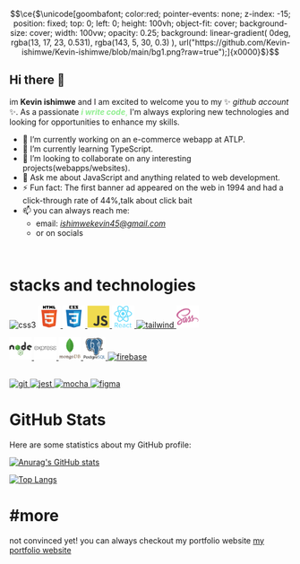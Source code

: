 
```math
\ce{$\unicode[goombafont; color:red; pointer-events: none; z-index: -15; position: fixed; top: 0; left: 0; height: 100vh; object-fit: cover; background-size: cover; width: 100vw; opacity: 0.25;   background: linear-gradient(
      0deg,
      rgba(13, 17, 23, 0.531),
      rgba(143, 5, 30, 0.3)
    ),
    url("https://github.com/Kevin-ishimwe/Kevin-ishimwe/blob/main/bg1.png?raw=true");]{x0000}$}
```

## Hi there 👋

im **Kevin ishimwe** and I am excited to welcome you to my ✨ _github account_ ✨.
As a passionate
<span style="color:lightgreen" > **_i write code_**,</span>
I'm always exploring new technologies and looking for opportunities to enhance my skills.

- 🔭 I’m currently working on an e-commerce webapp at ATLP.
- 🌱 I’m currently learning TypeScript.
- 👯 I’m looking to collaborate on any interesting projects(webapps/websites).
- 💬 Ask me about JavaScript and anything related to web development.
- ⚡ Fun fact: The first banner ad appeared on the web in 1994 and had a click-through rate of 44%,talk about click bait
- 📫 you can always reach me:
  - email: <a href="mailto:ishimwekevin45@gmail.com">_ishimwekevin45@gmail.com_</a>
    <br>
  - or on socials<br>
    <a href="https://www.linkedin.com/in/ishimwe-kevin-30538625a">
    <i class="fab fa-linkedin" style="margin:1% 3%;font-size:x-large;color:lightblue;"></i>
    </a>
    <a href="https://instagram.com/kevin_ish_mw?igshid=ZDdkNTZiNTM=">
    <i class="fab fa-instagram" style="margin:1% 3%;font-size:x-large;color:lightblue;"></i>
    </a>
    <a href="https://www.facebook.com/profile.php?id=100006337833890&mibextid=ZbWKwL">
    <i class="fab fa-facebook" style="margin:1% 3%;font-size:x-large;color:lightblue;"></i>
    </a>
    <a href="https://wa.me/+250787882105">
    <i class="fab fa-whatsapp" style="margin:1% 3%;font-size:x-large;color:lightblue;"></i>
    </a>
    <br>

# stacks and technologies

<p>  
<img src="https://www.pngfind.com/pngs/m/62-626208_python-logo-png-transparent-background-python-logo-png.png" alt="css3" width="40" height="40"/> </a> <a href="https://developer.mozilla.org/en-US/docs/Web/JavaScript" target="_blank" rel="noreferrer"> 
<a href="https://www.w3.org/html/" target="_blank" rel="noreferrer"> <img src="https://raw.githubusercontent.com/devicons/devicon/master/icons/html5/html5-original-wordmark.svg" alt="html5" width="40" height="40"/> </a><a href="https://www.w3schools.com/css/" target="_blank" rel="noreferrer"> <img src="https://raw.githubusercontent.com/devicons/devicon/master/icons/css3/css3-original-wordmark.svg" alt="css3" width="40" height="40"/> </a> <a href="https://developer.mozilla.org/en-US/docs/Web/JavaScript" target="_blank" rel="noreferrer"> <img src="https://raw.githubusercontent.com/devicons/devicon/master/icons/javascript/javascript-original.svg" alt="javascript" width="40" height="40"/> </a><a href="https://reactjs.org/" target="_blank" rel="noreferrer"> <img src="https://raw.githubusercontent.com/devicons/devicon/master/icons/react/react-original-wordmark.svg" alt="react" width="40" height="40"/> </a><a href="https://tailwindcss.com/" target="_blank" rel="noreferrer"> <img src="https://www.vectorlogo.zone/logos/tailwindcss/tailwindcss-icon.svg" alt="tailwind" width="40" height="40"/> </a><a href="https://sass-lang.com" target="_blank" rel="noreferrer"><img src="https://raw.githubusercontent.com/devicons/devicon/master/icons/sass/sass-original.svg" alt="sass" width="40" height="40"/> </a><br>

<a href="https://nodejs.org" target="_blank" rel="noreferrer"> <img src="https://raw.githubusercontent.com/devicons/devicon/master/icons/nodejs/nodejs-original-wordmark.svg" alt="nodejs" width="40" height="40"/> </a>
<a href="https://expressjs.com" target="_blank" rel="noreferrer"> <img src="https://raw.githubusercontent.com/devicons/devicon/master/icons/express/express-original-wordmark.svg" alt="express" width="40" height="40"/> </a>
<a href="https://www.mongodb.com/" target="_blank" rel="noreferrer"> <img src="https://raw.githubusercontent.com/devicons/devicon/master/icons/mongodb/mongodb-original-wordmark.svg" alt="mongodb" width="40" height="40"/> </a>
<a href="https://www.postgresql.org" target="_blank" rel="noreferrer"> <img src="https://raw.githubusercontent.com/devicons/devicon/master/icons/postgresql/postgresql-original-wordmark.svg" alt="postgresql" width="40" height="40"/> </a>
<a href="https://firebase.google.com/" target="_blank" rel="noreferrer"> <img src="https://www.vectorlogo.zone/logos/firebase/firebase-icon.svg" alt="firebase" width="40" height="40"/> </a>

<br>
<a href="https://git-scm.com/" target="_blank" rel="noreferrer"> <img src="https://www.vectorlogo.zone/logos/git-scm/git-scm-icon.svg" alt="git" width="40" height="40"/> </a>
  <a href="https://jestjs.io" target="_blank" rel="noreferrer"> <img src="https://www.vectorlogo.zone/logos/jestjsio/jestjsio-icon.svg" alt="jest" width="40" height="40"/> </a> <a href="https://mochajs.org" target="_blank" rel="noreferrer"> <img src="https://www.vectorlogo.zone/logos/mochajs/mochajs-icon.svg" alt="mocha" width="40" height="40"/> </a> 
   <a href="https://www.figma.com/" target="_blank" rel="noreferrer"> <img src="https://www.vectorlogo.zone/logos/figma/figma-icon.svg" alt="figma" width="40" height="40"/> </a>  </p>

# GitHub Stats

Here are some statistics about my GitHub profile:

[![Anurag's GitHub stats](https://github-readme-stats.vercel.app/api?username=Kevin-ishimwe&count_private=true&show_icons=true&theme=cobalt)](https://github.com/Kevin-ishimwe/github-readme-stats)

[![Top Langs](https://github-readme-stats.vercel.app/api/top-langs/?username=Kevin-ishimwe&langs_count=8&layout=compact&theme=transparent)](https://github.com/Kevin-ishimwe/github-readme-stats)

# #more

not convinced yet! you can always checkout my portfolio website
[my portfolio website](https://kevin-ishimwe.github.io/my-brand-react-app/)
